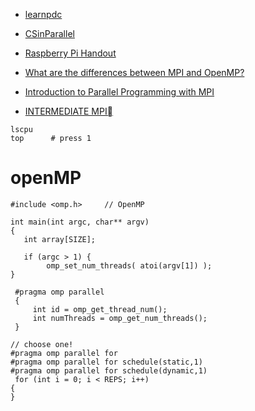 - [learnpdc](https://www.learnpdc.org/)
- [CSinParallel](https://csinparallel.org/index.html)
- [Raspberry Pi Handout](https://www.learnpdc.org/RaspberryPiHandout/index.html)


- [What are the differences between MPI and OpenMP?](https://stackoverflow.com/questions/32464084/what-are-the-differences-between-mpi-and-openmp)
- [Introduction to Parallel Programming with MPI](https://rantahar.github.io/introduction-to-mpi/index.html)
- [INTERMEDIATE MPI](https://enccs.github.io/intermediate-mpi/)
```
lscpu
top      # press 1

```

# openMP
```
#include <omp.h>     // OpenMP

int main(int argc, char** argv)
{
   int array[SIZE];

   if (argc > 1) {
        omp_set_num_threads( atoi(argv[1]) );
}

```


```
 #pragma omp parallel
 {
     int id = omp_get_thread_num();
     int numThreads = omp_get_num_threads();
 }

// choose one!
#pragma omp parallel for
#pragma omp parallel for schedule(static,1)
#pragma omp parallel for schedule(dynamic,1)
 for (int i = 0; i < REPS; i++)
{
}


```
